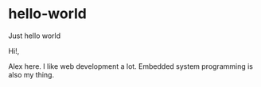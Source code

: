 # hello-world
Just hello world

Hi!,

Alex here. I like web development a lot.
Embedded system programming is also my thing.
